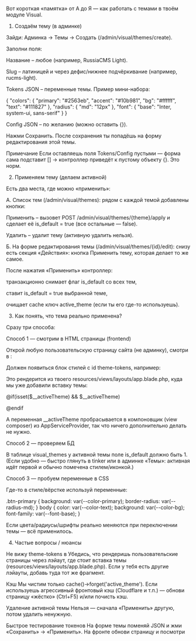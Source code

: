 Вот короткая «памятка» от А до Я — как работать с темами в твоём модуле Visual.

1) Создаём тему (в админке)

Зайди: Админка → Темы → Создать (/admin/visual/themes/create).

Заполни поля:

Название – любое (например, RussiaCMS Light).

Slug – латиницей и через дефис/нижнее подчёркивание (например, rucms-light).

Tokens JSON – переменные темы. Пример мини-набора:

{
  "colors": {
    "primary": "#2563eb",
    "accent": "#10b981",
    "bg": "#ffffff",
    "text": "#111827"
  },
  "radius": { "md": "12px" },
  "font":   { "base": "Inter, system-ui, sans-serif" }
}


Config JSON – по желанию (можно оставить {}).

Нажми Сохранить. После сохранения ты попадёшь на форму редактирования этой темы.

Примечание
Если оставляешь поля Tokens/Config пустыми — форма сама подставит [] → контроллер приведёт к пустому объекту {}. Это норм.

2) Применяем тему (делаем активной)

Есть два места, где можно «применить»:

А. Список тем (/admin/visual/themes):
рядом с каждой темой добавлены кнопки:

Применить – вызовет POST /admin/visual/themes/{theme}/apply и сделает её is_default = true (все остальные — false).

Удалить – удалит тему (активную удалить нельзя).

Б. На форме редактирования темы (/admin/visual/themes/{id}/edit):
снизу есть секция «Действия»: кнопка Применить тему, которая делает то же самое.

После нажатия «Применить» контроллер:

транзакционно снимает флаг is_default со всех тем,

ставит is_default = true выбранной теме,

очищает cache ключ active_theme (если ты его где-то используешь).

3) Как понять, что тема реально применена?

Сразу три способа:

Способ 1 — смотрим в HTML страницы (frontend)

Открой любую пользовательскую страницу сайта (не админку), смотри в <head>:

Должен появиться блок стилей с id theme-tokens, например:

<style id="theme-tokens">
:root{
  --color-primary:#2563eb;
  --color-accent:#10b981;
  --color-bg:#ffffff;
  --color-text:#111827;
  --radius-md:12px;
  --font-base:Inter, system-ui, sans-serif;
}
</style>


Это рендерится из твоего resources/views/layouts/app.blade.php, куда мы уже добавили вставку темы:

@if(isset($__activeTheme) && $__activeTheme)
  <style id="theme-tokens">
    :root{
      @foreach(data_get($__activeTheme->tokens,'colors',[]) as $k=>$v)
        --color-{{ $k }}: {{ $v }};
      @endforeach
      @foreach(data_get($__activeTheme->tokens,'radius',[]) as $k=>$v)
        --radius-{{ $k }}: {{ $v }};
      @endforeach
      @foreach(data_get($__activeTheme->tokens,'font',[]) as $k=>$v)
        --font-{{ $k }}: {{ $v }};
      @endforeach
    }
  </style>
@endif


А переменная __activeTheme пробрасывается в компоновщик (view composer) из AppServiceProvider, так что ничего дополнительно делать не нужно.

Способ 2 — проверяем БД

В таблице visual_themes у активной темы поле is_default должно быть 1.
(Если удобно — быстро глянуть в tinker или в админке «Темы»: активная идёт первой и обычно помечена стилем/иконкой.)

Способ 3 — пробуем переменные в CSS

Где-то в стиле/вёрстке используй переменные:

.btn-primary { 
  background: var(--color-primary);
  border-radius: var(--radius-md);
}
body {
  color: var(--color-text);
  background: var(--color-bg);
  font-family: var(--font-base);
}


Если цвета/радиусы/шрифты реально меняются при переключении темы — всё применилось.

4) Частые вопросы / нюансы

Не вижу theme-tokens в <head>
Убедись, что рендеришь пользовательские страницы через лэйаут, где стоит вставка темы (resources/views/layouts/app.blade.php). Если у тебя есть другие лэйауты, добавь туда тот же фрагмент.

Кэш
Мы чистим только cache()->forget('active_theme'). Если используешь агрессивный фронтовый кэш (Cloudflare и т.п.) — обнови страницу «жёстко» (Ctrl+F5) и/или почисть кэш.

Удаление активной темы
Нельзя — сначала «Применить» другую, потом удалить ненужную.

Быстрое тестирование токенов
На форме темы поменяй JSON и жми «Сохранить» → «Применить». На фронте обнови страницу и посмотри <style id="theme-tokens">.
